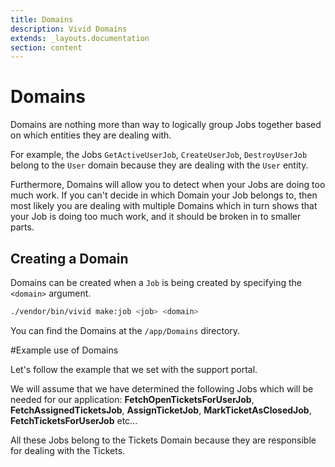 ```yaml
---
title: Domains
description: Vivid Domains
extends: _layouts.documentation
section: content
---
```


# Domains

Domains are nothing more than way to logically group Jobs together based on which entities they are dealing with.

For example, the Jobs `GetActiveUserJob`, `CreateUserJob`, `DestroyUserJob` belong to the `User` domain because they are dealing with the `User` entity.

Furthermore, Domains will allow you to detect when your Jobs are doing too much work. If you can't decide in which Domain your Job belongs to,
then most likely you are dealing with multiple Domains which in turn shows that your Job is doing too much work, and it should be broken in to smaller parts.

## Creating a Domain

Domains can be created when a `Job` is being created by specifying the `<domain>` argument.

```sh
./vendor/bin/vivid make:job <job> <domain>
```

You can find the Domains at the `/app/Domains` directory.

#Example use of Domains

Let's follow the example that we set with the support portal. 

We will assume that we have determined the following Jobs which will be needed for our application: 
**FetchOpenTicketsForUserJob**, **FetchAssignedTicketsJob**, **AssignTicketJob**, **MarkTicketAsClosedJob**, **FetchTicketsForUserJob** etc...

All these Jobs belong to the Tickets Domain because they are responsible for dealing with the Tickets.